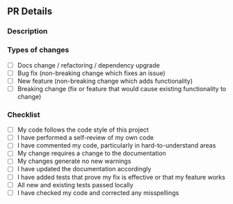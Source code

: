 ## PR Details

<!-- Provide a general summary of your changes in the Title above -->

### Description

<!-- Describe your changes in detail -->

### Types of changes

<!-- What types of changes does your code introduce? -->

- [ ] Docs change / refactoring / dependency upgrade
- [ ] Bug fix (non-breaking change which fixes an issue)
- [ ] New feature (non-breaking change which adds functionality)
- [ ] Breaking change (fix or feature that would cause existing functionality to change)

### Checklist

<!-- Go over all the following points. -->
<!-- If you're unsure about any of these, don't hesitate to ask. We're here to help! -->

- [ ] My code follows the code style of this project
- [ ] I have performed a self-review of my own code
- [ ] I have commented my code, particularly in hard-to-understand areas
- [ ] My change requires a change to the documentation
- [ ] My changes generate no new warnings
- [ ] I have updated the documentation accordingly
- [ ] I have added tests that prove my fix is effective or that my feature works
- [ ] All new and existing tests passed locally
- [ ] I have checked my code and corrected any misspellings
